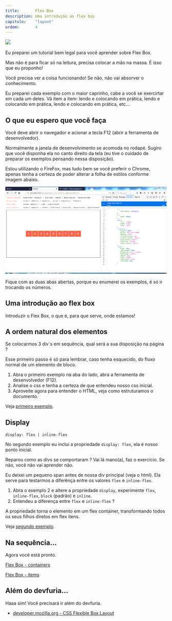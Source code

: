 ```yaml
---
title:       Flex Box
description: Uma introdução ao flex box
capitulo:    "layout"
ordem:       4
---
```


![](flex-direction-terms.svg)


Eu preparei um tutorial bem legal para você aprender sobre Flex Box.

Mas não é para ficar só na leitura, precisa colocar a mão na massa. É isso que eu proponho!

Você precisa ver a coisa funcionando! Se não, não vai absorver o conhecimento.

Eu preparei cada exemplo com o maior caprinho, cabe a você se exercirtar em cada um deles. Vá item a item: lendo e
colocando em prática, lendo e colocando em prática, lendo e colocando em prática, etc...



## O que eu espero que você faça

Você deve abrir o navegador e acionar a tecla F12 (abrir a ferramenta de desenvolvedor).

Normalmente a janela de desenvolvimento se acomoda no rodapé. Sugiro que você disponha ela no canto direito da tela
(eu tive o cuidado de preparar os exemplos pensando nessa disposição).

Estou utilizando o FireFox, mas tudo bem se você preferir o Chrome, apenas tenha a certeza de poder alterar a folha de
estilos conforme imagem abaixo.

![](tela.png)

Fique com as duas abas abertas, porque eu enumerei os exemplos, é só ir trocando os números.



## Uma introdução ao flex box

Introduzir o Flex Box, o que é, para que serve, onde estamos!



## A ordem natural dos elementos

Se colocarmos 3 div´s em sequência, qual será a sua disposição na página ?

Esse primeiro passo é só para lembrar, caso tenha esquecido, do fluxo normal de um elemento de bloco.

1. Abra o primeiro exemplo na aba do lado, abra a ferramenta de desenvolvedor (F12).
2. Analise o css e tenha a certeza de que entendeu nosso css inicial.
3. Aproveite agora para entender o HTML, veja como estruturamos o documento.

Veja [primeiro exemplo](01.html).



## Display

    display: flex | inline-flex

No segundo exemplo eu inclui a propriedade `display: flex`, ela é nosso ponto inicial.

Reparou como as divs se comportaram ? Vai lá mano(a), faz o exercício. Se não, você não vai aprender não.

Eu deixei um pequeno span antes de nossa div principal (veja o html). Ela serve para testarmos a diferênça entre os
valores `flex` e `inline-flex`.

1. Abra o exemplo 2 e altere a propriedade `display`, experimente `flex`, `inline-flex`, `block` (padrão) e `inline`.
2. Entendeu a diferença entre `flex` e `inline-flex` ?

A propriedade torna o elemento em um flex container, transformando todos os seus filhos diretos em flex itens.

Veja [segundo exemplo](02.html).



## Na sequência...


Agora você está pronto.

<p><a target="_blank" class="btn btn-primary btn-lg" style="width: 300px;" href="../flex-box-containers/">Flex Box - containers</a></p>
<p><a target="_blank" class="btn btn-primary btn-lg" style="width: 300px;" href="../flex-box-items/">Flex Box - items</a></p>


## Além do devfuria...

Haaa sim! Você precisará ir além do devfuria.

- [developer.mozilla.org - CSS Flexible Box Layout](https://developer.mozilla.org/en-US/docs/Web/CSS/CSS_Flexible_Box_Layout)
